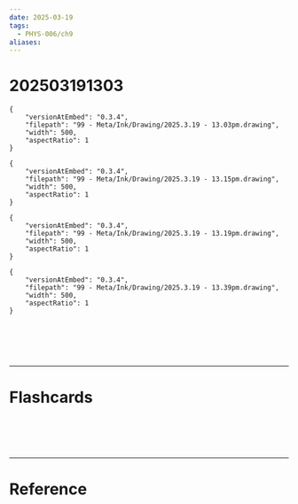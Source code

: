 ```yaml
---
date: 2025-03-19
tags:
  - PHYS-006/ch9
aliases:
---
```

# 202503191303

```handdrawn-ink
{
	"versionAtEmbed": "0.3.4",
	"filepath": "99 - Meta/Ink/Drawing/2025.3.19 - 13.03pm.drawing",
	"width": 500,
	"aspectRatio": 1
}
```


```handdrawn-ink
{
	"versionAtEmbed": "0.3.4",
	"filepath": "99 - Meta/Ink/Drawing/2025.3.19 - 13.15pm.drawing",
	"width": 500,
	"aspectRatio": 1
}
```


```handdrawn-ink
{
	"versionAtEmbed": "0.3.4",
	"filepath": "99 - Meta/Ink/Drawing/2025.3.19 - 13.19pm.drawing",
	"width": 500,
	"aspectRatio": 1
}
```


```handdrawn-ink
{
	"versionAtEmbed": "0.3.4",
	"filepath": "99 - Meta/Ink/Drawing/2025.3.19 - 13.39pm.drawing",
	"width": 500,
	"aspectRatio": 1
}
```

# ‌
---
# Flashcards


# ‌
---
# Reference
